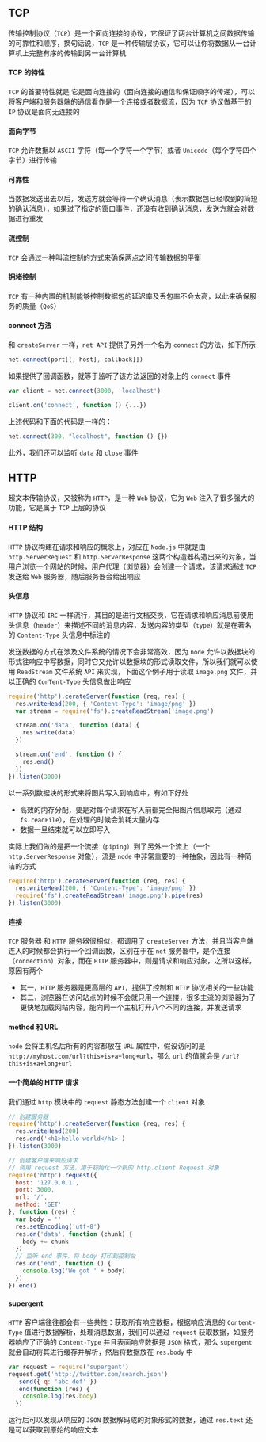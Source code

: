 ## TCP

传输控制协议（`TCP`）是一个面向连接的协议，它保证了两台计算机之间数据传输的可靠性和顺序，换句话说，`TCP` 是一种传输层协议，它可以让你将数据从一台计算机上完整有序的传输到另一台计算机

#### TCP 的特性

`TCP` 的首要特性就是 它是面向连接的（面向连接的通信和保证顺序的传递），可以将客户端和服务器端的通信看作是一个连接或者数据流，因为 `TCP` 协议做基于的 `IP` 协议是面向无连接的

#### 面向字节

`TCP` 允许数据以 `ASCII` 字符（每一个字符一个字节）或者 `Unicode`（每个字符四个字节）进行传输

#### 可靠性

当数据发送出去以后，发送方就会等待一个确认消息（表示数据包已经收到的简短的确认消息），如果过了指定的窗口事件，还没有收到确认消息，发送方就会对数据进行重发

#### 流控制

`TCP` 会通过一种叫流控制的方式来确保两点之间传输数据的平衡

#### 拥堵控制

`TCP` 有一种内置的机制能够控制数据包的延迟率及丢包率不会太高，以此来确保服务的质量（`QoS`）


#### connect 方法

和 `createServer` 一样，`net API` 提供了另外一个名为 `connect` 的方法，如下所示

```js
net.connect(port[[, host], callback]])
```

如果提供了回调函数，就等于监听了该方法返回的对象上的 `connect` 事件

```js
var client = net.connect(3000, 'localhost')

client.on('connect', function () {...})
```

上述代码和下面的代码是一样的：

```js
net.connect(300, "localhost", function () {})
```

此外，我们还可以监听 `data` 和 `close` 事件




## HTTP

超文本传输协议，又被称为 `HTTP`，是一种 `Web` 协议，它为 `Web` 注入了很多强大的功能，它是属于 `TCP` 上层的协议


#### HTTP 结构

`HTTP` 协议构建在请求和响应的概念上，对应在 `Node.js` 中就是由 `http.ServerRequest` 和 `http.ServerResponse` 这两个构造器构造出来的对象，当用户浏览一个网站的时候，用户代理（浏览器）会创建一个请求，该请求通过 `TCP` 发送给 `Web` 服务器，随后服务器会给出响应


#### 头信息

`HTTP` 协议和 `IRC` 一样流行，其目的是进行文档交换，它在请求和响应消息前使用头信息（`header`）来描述不同的消息内容，发送内容的类型（`type`）就是在著名的 `Content-Type` 头信息中标注的

发送数据的方式在涉及文件系统的情况下会非常高效，因为 `node` 允许以数据块的形式往响应中写数据，同时它又允许以数据块的形式读取文件，所以我们就可以使用 `ReadStream` 文件系统 `API` 来实现，下面这个例子用于读取 `image.png` 文件，并以正确的 `ConTent-Type` 头信息做出响应

```js
require('http').cerateServer(function (req, res) {
  res.writeHead(200, { 'Content-Type': 'image/png' })
  var stream = require('fs').createReadStream('image.png')

  stream.on('data', function (data) {
    res.write(data)
  })

  stream.on('end', function () {
    res.end()
  })
}).listen(3000)
```

以一系列数据块的形式来将图片写入到响应中，有如下好处

* 高效的内存分配，要是对每个请求在写入前都完全把图片信息取完（通过 `fs.readFile`），在处理的时候会消耗大量内存
* 数据一旦结束就可以立即写入

实际上我们做的是把一个流接（`piping`）到了另外一个流上（一个 `http.ServerResponse` 对象），流是 `node` 中非常重要的一种抽象，因此有一种简洁的方式

```js
require('http').cerateServer(function (req, res) {
  res.writeHead(200, { 'Content-Type': 'image/png' })
  require('fs').createReadStream('image.png').pipe(res)
}).listen(3000)
```


#### 连接

`TCP` 服务器 和 `HTTP` 服务器很相似，都调用了 `createServer` 方法，并且当客户端连入的时候都会执行一个回调函数，区别在于在 `net` 服务器中，是个连接（`connection`）对象，而在 `HTTP` 服务器中，则是请求和响应对象，之所以这样，原因有两个

* 其一，`HTTP` 服务器是更高层的 `API`，提供了控制和 `HTTP` 协议相关的一些功能
* 其二，浏览器在访问站点的时候不会就只用一个连接，很多主流的浏览器为了更快地加载网站内容，能向同一个主机打开八个不同的连接，并发送请求



#### method 和 URL

`node` 会将主机名后所有的内容都放在 `URL` 属性中，假设访问的是 `http://myhost.com/url?this+is+a+long+url`，那么 `url` 的值就会是 `/url?this+is+a+long+url`



#### 一个简单的 HTTP 请求

我们通过 `http` 模块中的 `request` 静态方法创建一个 `client` 对象

```js
// 创建服务器
require('http').createServer(function (req, res) {
  res.writeHead(200)
  res.end('<h1>hello world</h1>')
}).listen(3000)

// 创建客户端来响应请求
// 调用 request 方法，用于初始化一个新的 http.client Request 对象
require('http').request({
  host: '127.0.0.1',
  port: 3000,
  url: '/',
  method: 'GET'
}, function (res) {
  var body = ''
  res.setEncoding('utf-8')
  res.on('data', function (chunk) {
    body += chunk
  })
  // 监听 end 事件，将 body 打印到控制台
  res.on('end', function () {
    console.log('We got ' + body)
  })
}).end()
```


#### supergent

`HTTP` 客户端往往都会有一些共性：获取所有响应数据，根据响应消息的 `Content-Type` 值进行数据解析，处理消息数据，我们可以通过 `request` 获取数据，如服务器响应了正确的 `Content-Type` 并且表面响应数据是 `JSON` 格式，那么 `supergent` 就会自动将其进行缓存并解析，然后将数据放在 `res.body` 中

```js
var request = require('supergent')
request.get('http://twitter.com/search.json')
  .send({ q: 'abc def' })
  .end(function (res) {
    console.log(res.body)
  })
```

运行后可以发现从响应的 `JSON` 数据解码成的对象形式的数据，通过 `res.text` 还是可以获取到原始的响应文本






